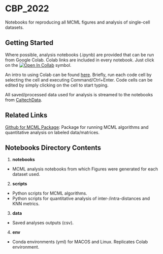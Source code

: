 # CBP_2022

Notebooks for reproducing all MCML figures and analysis of single-cell datasets.

## Getting Started

Where possible, analysis notebooks (.ipynb) are provided that can be run from Google Colab. Colab links are included in every notebook. Just click on the [![Open In Collab](https://colab.research.google.com/assets/colab-badge.svg)](https://colab.research.google.com) symbol.

An intro to using Colab can be found [here](https://colab.research.google.com). Briefly, run each code cell by selecting the cell and executing Command/Ctrl+Enter. Code cells can be edited by simply clicking on the cell to start typing.

All saved/processed data used for analysis is streamed to the notebooks from [CaltechData](https://data.caltech.edu/).

## Related Links

[Github for MCML Package](https://github.com/pachterlab/MCML): Package for running MCML algorithms and quantitative analysis on labeled data/matrices.


## Notebooks Directory Contents

1) **notebooks**
  - MCML analysis notebooks from which Figures were generated for each dataset used.

2) **scripts** 
  - Python scripts for MCML algorithms.
  - Python scripts for quantitative analysis of inter-/intra-distances and KNN metrics.

3) **data**
  - Saved analyses outputs (csv).

4) **env**
  - Conda environments (yml) for MACOS and Linux. Replicates Colab environment.



